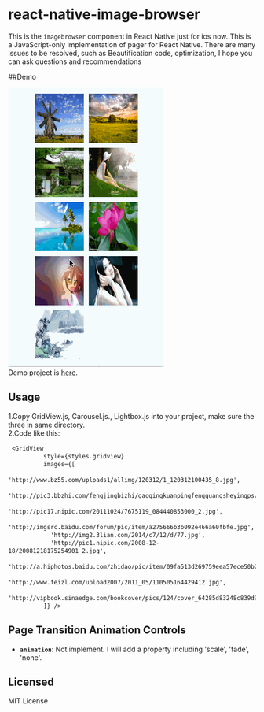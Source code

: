 # react-native-image-browser

This is the `imagebrowser` component in React Native just for ios now. This is a JavaScript-only implementation of pager for React Native.
There are many issues to be resolved, such as Beautification code, optimization, I hope you can ask questions and recommendations

##Demo

![image](https://github.com/CoderGLM/react-native-image-browser/blob/master/screenshots/imagebrowser1.gif)<br/>
Demo project is [here](./Examples).

## Usage
1.Copy GridView.js, Carousel.js., Lightbox.js into your project, make sure the three in same directory.<br/>
2.Code like this:

```
 <GridView
          style={styles.gridview}
          images={[
            'http://www.bz55.com/uploads1/allimg/120312/1_120312100435_8.jpg',
            'http://pic3.bbzhi.com/fengjingbizhi/gaoqingkuanpingfengguangsheyingps/show_fengjingta_281299_11.jpg',
            'http://pic17.nipic.com/20111024/7675119_084440853000_2.jpg',
            'http://imgsrc.baidu.com/forum/pic/item/a275666b3b092e466a60fbfe.jpg',
            'http://img2.3lian.com/2014/c7/12/d/77.jpg',
            'http://pic1.nipic.com/2008-12-18/20081218175254901_2.jpg',
            'http://a.hiphotos.baidu.com/zhidao/pic/item/09fa513d269759eea57ece50b2fb43166d22df7b.jpg',
            'http://www.feizl.com/upload2007/2011_05/110505164429412.jpg',
            'http://vipbook.sinaedge.com/bookcover/pics/124/cover_64285d83248c839d9a1e3cbf9a1c44ea.jpg'
          ]} />
```

## Page Transition Animation Controls
* **`animation`**: Not implement. I will add a property including 'scale', 'fade', 'none'.


## Licensed

MIT License
